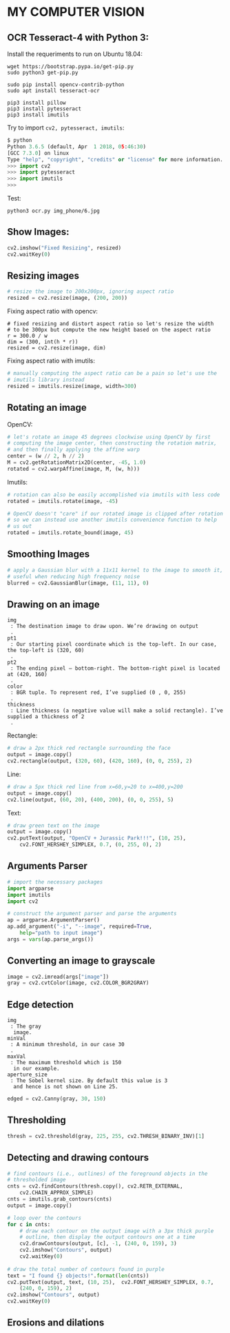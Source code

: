 # MY COMPUTER VISION 

## OCR Tesseract-4 with Python 3:

Install the requeriments to run on Ubuntu 18.04:
```
wget https://bootstrap.pypa.io/get-pip.py
sudo python3 get-pip.py

sudo pip install opencv-contrib-python
sudo apt install tesseract-ocr

pip3 install pillow
pip3 install pytesseract
pip3 install imutils
```

Try to import `cv2, pytesseract, imutils`:
```python
$ python
Python 3.6.5 (default, Apr  1 2018, 05:46:30) 
[GCC 7.3.0] on linux
Type "help", "copyright", "credits" or "license" for more information.
>>> import cv2
>>> import pytesseract
>>> import imutils
>>>
```

Test:
```
python3 ocr.py img_phone/6.jpg
```

## Show Images:
```python
cv2.imshow("Fixed Resizing", resized)
cv2.waitKey(0)
```

## Resizing images
```python
# resize the image to 200x200px, ignoring aspect ratio
resized = cv2.resize(image, (200, 200))
```

Fixing aspect ratio with opencv:
```
# fixed resizing and distort aspect ratio so let's resize the width
# to be 300px but compute the new height based on the aspect ratio
r = 300.0 / w
dim = (300, int(h * r))
resized = cv2.resize(image, dim)
```

Fixing aspect ratio with imutils:
```python
# manually computing the aspect ratio can be a pain so let's use the
# imutils library instead
resized = imutils.resize(image, width=300)
```

## Rotating an image

OpenCV:
```python
# let's rotate an image 45 degrees clockwise using OpenCV by first
# computing the image center, then constructing the rotation matrix,
# and then finally applying the affine warp
center = (w // 2, h // 2)
M = cv2.getRotationMatrix2D(center, -45, 1.0)
rotated = cv2.warpAffine(image, M, (w, h)))
```

Imutils:
```python
# rotation can also be easily accomplished via imutils with less code
rotated = imutils.rotate(image, -45)

# OpenCV doesn't "care" if our rotated image is clipped after rotation
# so we can instead use another imutils convenience function to help
# us out
rotated = imutils.rotate_bound(image, 45)
```

## Smoothing Images
```python
# apply a Gaussian blur with a 11x11 kernel to the image to smooth it,
# useful when reducing high frequency noise
blurred = cv2.GaussianBlur(image, (11, 11), 0)
```

## Drawing on an image

    img
     : The destination image to draw upon. We’re drawing on output
     .
    pt1
     : Our starting pixel coordinate which is the top-left. In our case, the top-left is (320, 60)
     .
    pt2
     : The ending pixel — bottom-right. The bottom-right pixel is located at (420, 160)
     .
    color
     : BGR tuple. To represent red, I’ve supplied (0 , 0, 255)
     .
    thickness
     : Line thickness (a negative value will make a solid rectangle). I’ve supplied a thickness of 2
     .

Rectangle:
```python
# draw a 2px thick red rectangle surrounding the face
output = image.copy()
cv2.rectangle(output, (320, 60), (420, 160), (0, 0, 255), 2)
```

Line:
```python
# draw a 5px thick red line from x=60,y=20 to x=400,y=200
output = image.copy()
cv2.line(output, (60, 20), (400, 200), (0, 0, 255), 5)
```

Text:
```python
# draw green text on the image
output = image.copy()
cv2.putText(output, "OpenCV + Jurassic Park!!!", (10, 25), 
	cv2.FONT_HERSHEY_SIMPLEX, 0.7, (0, 255, 0), 2)
```

## Arguments Parser
```python
# import the necessary packages
import argparse
import imutils
import cv2

# construct the argument parser and parse the arguments
ap = argparse.ArgumentParser()
ap.add_argument("-i", "--image", required=True,
	help="path to input image")
args = vars(ap.parse_args())
```

## Converting an image to grayscale
```python
image = cv2.imread(args["image"])
gray = cv2.cvtColor(image, cv2.COLOR_BGR2GRAY)
```

## Edge detection

    img
     : The gray
      image.
    minVal
     : A minimum threshold, in our case 30
     .
    maxVal
     : The maximum threshold which is 150
      in our example.
    aperture_size
     : The Sobel kernel size. By default this value is 3
      and hence is not shown on Line 25.

```python
edged = cv2.Canny(gray, 30, 150)
```

## Thresholding
```python
thresh = cv2.threshold(gray, 225, 255, cv2.THRESH_BINARY_INV)[1]
```

## Detecting and drawing contours
```python
# find contours (i.e., outlines) of the foreground objects in the
# thresholded image
cnts = cv2.findContours(thresh.copy(), cv2.RETR_EXTERNAL,
	cv2.CHAIN_APPROX_SIMPLE)
cnts = imutils.grab_contours(cnts)
output = image.copy()

# loop over the contours
for c in cnts:
	# draw each contour on the output image with a 3px thick purple
	# outline, then display the output contours one at a time
	cv2.drawContours(output, [c], -1, (240, 0, 159), 3)
	cv2.imshow("Contours", output)
	cv2.waitKey(0)
	
# draw the total number of contours found in purple
text = "I found {} objects!".format(len(cnts))
cv2.putText(output, text, (10, 25),  cv2.FONT_HERSHEY_SIMPLEX, 0.7,
	(240, 0, 159), 2)
cv2.imshow("Contours", output)
cv2.waitKey(0)
```

## Erosions and dilations
